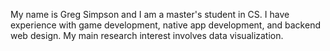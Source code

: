 My name is Greg Simpson and I am a master's student in CS. I have experience with game development, native app development, and backend web design. My main research interest involves data visualization. 
